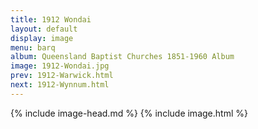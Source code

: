 ```yaml
---
title: 1912 Wondai
layout: default
display: image
menu: barq
album: Queensland Baptist Churches 1851-1960 Album
image: 1912-Wondai.jpg
prev: 1912-Warwick.html
next: 1912-Wynnum.html
---
```

{% include image-head.md %}
{% include image.html %}
